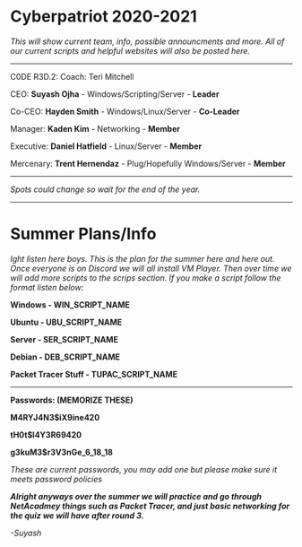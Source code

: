 # Cyberpatriot 2020-2021

*This will show current team, info, possible announcments and more. All of our current scripts and helpful websites will also be posted here.*

------------------------------------------------------------------------------------------------------------------------------------------

C0DE R3D.2:
Coach: Teri Mitchell

CEO: **Suyash Ojha** - Windows/Scripting/Server - **Leader**

Co-CEO: **Hayden Smith** - Windows/Linux/Server - **Co-Leader**

Manager: **Kaden Kim** - Networking - **Member**

Executive: **Daniel Hatfield** - Linux/Server - **Member**

Mercenary: **Trent Hernendaz** - Plug/Hopefully Windows/Server - **Member**

----------------------------------------------------------------------------------------------------------------------------------

*Spots could change so wait for the end of the year.*

----------------------------------------------------------------------------------------------------------------------------------

# Summer Plans/Info

*Ight listen here boys. This is the plan for the summer here and here out. Once everyone is on Discord we will all install VM Player. Then over time we will add more scripts to the scrips section. If you make a script follow the format listen below:*


**Windows - WIN_SCRIPT_NAME**

**Ubuntu - UBU_SCRIPT_NAME**

**Server - SER_SCRIPT_NAME**

**Debian - DEB_SCRIPT_NAME**

**Packet Tracer Stuff - TUPAC_SCRIPT_NAME**

----------------------------------------------------------------------------------------------------------------------------------

**Passwords: (MEMORIZE THESE)**

**M4RYJ4N3$iX9ine420**

**tH0t$l4Y3R69420**

**g3kuM3$r3V3nGe_6_18_18**

*These are current passwords, you may add one but please make sure it meets password policies*

***Alright anyways over the summer we will practice and go through NetAcadmey things such as Packet Tracer, and just basic networking for the quiz we will have after round 3.***

*-Suyash*
